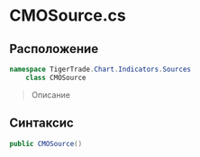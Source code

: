 
# CMOSource.cs
## Расположение
```csharp
namespace TigerTrade.Chart.Indicators.Sources  
    class CMOSource
```

> Описание

## Синтаксис
```csharp
public CMOSource()
```
